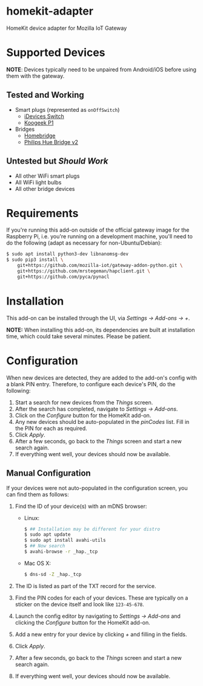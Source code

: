 # homekit-adapter

HomeKit device adapter for Mozilla IoT Gateway

# Supported Devices

**NOTE**: Devices typically need to be unpaired from Android/iOS before using them with the gateway.

## Tested and Working

* Smart plugs (represented as `onOffSwitch`)
    * [iDevices Switch](https://store.idevicesinc.com/idevices-switch/)
    * [Koogeek P1](https://www.koogeek.com/p-p1.html)
* Bridges
    * [Homebridge](https://github.com/nfarina/homebridge)
    * [Philips Hue Bridge v2](https://www2.meethue.com/en-us/p/hue-bridge/046677458478)

## Untested but _Should Work_

* All other WiFi smart plugs
* All WiFi light bulbs
* All other bridge devices

# Requirements

If you're running this add-on outside of the official gateway image for the Raspberry Pi, i.e. you're running on a development machine, you'll need to do the following (adapt as necessary for non-Ubuntu/Debian):

```bash
$ sudo apt install python3-dev libnanomsg-dev
$ sudo pip3 install \
    git+https://github.com/mozilla-iot/gateway-addon-python.git \
    git+https://github.com/mrstegeman/hapclient.git \
    git+https://github.com/pyca/pynacl
```

# Installation

This add-on can be installed through the UI, via _Settings -> Add-ons -> +_.

**NOTE:** When installing this add-on, its dependencies are built at installation time, which could take several minutes. Please be patient.

# Configuration

When new devices are detected, they are added to the add-on's config with a blank PIN entry. Therefore, to configure each device's PIN, do the following:

1. Start a search for new devices from the _Things_ screen.
2. After the search has completed, navigate to _Settings -> Add-ons_.
3. Click on the _Configure_ button for the HomeKit add-on.
4. Any new devices should be auto-populated in the _pinCodes_ list. Fill in the PIN for each as required.
5. Click _Apply_.
6. After a few seconds, go back to the _Things_ screen and start a new search again.
7. If everything went well, your devices should now be available.

## Manual Configuration

If your devices were not auto-populated in the configuration screen, you can find them as follows:

1. Find the ID of your device(s) with an mDNS browser:
    * Linux:

        ```bash
        $ ## Installation may be different for your distro
        $ sudo apt update
        $ sudo apt install avahi-utils
        $ ## Now search
        $ avahi-browse -r _hap._tcp
        ```

    * Mac OS X:

        ```bash
        $ dns-sd -Z _hap._tcp
        ```

2. The ID is listed as part of the TXT record for the service.
3. Find the PIN codes for each of your devices. These are typically on a sticker on the device itself and look like `123-45-678`.
4. Launch the config editor by navigating to _Settings -> Add-ons_ and clicking the _Configure_ button for the HomeKit add-on.
5. Add a new entry for your device by clicking _+_ and filling in the fields.
6. Click _Apply_.
7. After a few seconds, go back to the _Things_ screen and start a new search again.
8. If everything went well, your devices should now be available.
